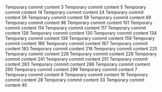 Temporary commit content 3
Temporary commit content 5
Temporary commit content 14
Temporary commit content 24
Temporary commit content 56
Temporary commit content 59
Temporary commit content 69
Temporary commit content 96
Temporary commit content 101
Temporary commit content 114
Temporary commit content 117
Temporary commit content 128
Temporary commit content 130
Temporary commit content 134
Temporary commit content 139
Temporary commit content 159
Temporary commit content 166
Temporary commit content 167
Temporary commit content 183
Temporary commit content 218
Temporary commit content 225
Temporary commit content 228
Temporary commit content 229
Temporary commit content 241
Temporary commit content 251
Temporary commit content 283
Temporary commit content 286
Temporary commit content 290
Temporary commit content 299
Temporary commit content 7
Temporary commit content 8
Temporary commit content 16
Temporary commit content 28
Temporary commit content 33
Temporary commit content 40
